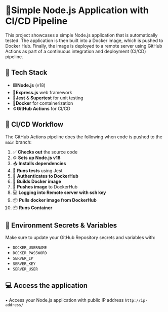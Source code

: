 # 🚀Simple Node.js Application with CI/CD Pipeline

This project showcases a simple Node.js application that is automatically tested. The application is then built into a Docker image, which is pushed to Docker Hub. Finally, the image is deployed to a remote server using GitHub Actions as part of a continuous integration and deployment (CI/CD) pipeline.

## 🧱 Tech Stack

- 🟩**Node.js** (v18)
- 🚂**Express.js** web framework
- 🧪**Jest** & **Supertest** for unit testing
- 🐳**Docker** for containerization
- ⚙️**GitHub Actions** for CI/CD

## 🔁 CI/CD Workflow

The GitHub Actions pipeline does the following when code is pushed to the `main` branch:

01. ✅ **Checks out** the source code
02. ⚙️ **Sets up Node.js v18**
03. 📥 **Installs dependencies**
04. 🧪 **Runs tests** using Jest
05. 🔐 **Authenticates to DockerHub**
06. 🐳 **Builds Docker image**
07. 🚢 **Pushes image** to DockerHub
08. 💻 **Logging into Remote server with ssh key** 
09. 📦 **Pulls docker image from DockerHub**
10. 📦 **Runs Container**

##  🔐 Environment Secrets & Variables
 
Make sure to update your GitHub Repository secrets and variables with:

- `DOCKER_USERNAME`
- `DOCKER_PASSWORD`
- `SERVER_IP`
- `SERVER_KEY`
- `SERVER_USER`

## 💻 Access the application
• Access your Node.js application with public IP address
`http://ip-address/`
